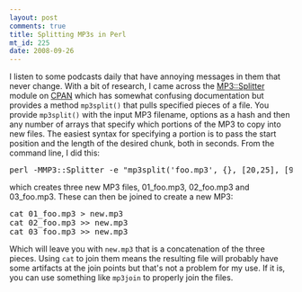 ```yaml
--- 
layout: post
comments: true
title: Splitting MP3s in Perl
mt_id: 225
date: 2008-09-26
---
```

I listen to some podcasts daily that have annoying messages in them that never change.  With a bit of research, I came across the [MP3::Splitter](http://search.cpan.org/~ilyaz/MP3-Splitter-0.04/Splitter.pm) module on [CPAN](http://search.cpan.org/) which has somewhat confusing documentation but provides a method `mp3split()` that pulls specified pieces of a file.  You provide `mp3split()` with the input MP3 filename, options as a hash and then any number of arrays that specify which portions of the MP3 to copy into new files.  The easiest syntax for specifying a portion is to pass the start position and the length of the desired chunk, both in seconds.  From the command line, I did this:

<pre class="brush: bash;">
perl -MMP3::Splitter -e "mp3split('foo.mp3', {}, [20,25], [95,600], [950,INF])"
</pre>

which creates three new MP3 files, 01_foo.mp3, 02_foo.mp3 and 03_foo.mp3.  These can then be joined to create a new MP3:

<pre class="brush: bash;">
cat 01_foo.mp3 > new.mp3
cat 02_foo.mp3 >> new.mp3
cat 03_foo.mp3 >> new.mp3
</pre>

Which will leave you with `new.mp3` that is a concatenation of the three pieces.  Using `cat` to join them means the resulting file will probably have some artifacts at the join points but that's not a problem for my use.  If it is, you can use something like `mp3join` to properly join the files.
